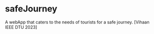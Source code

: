 # safeJourney
A webApp that caters to the needs of tourists for a safe journey. [Vihaan IEEE DTU 2023]
